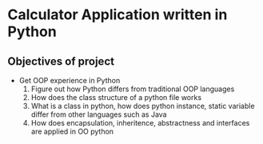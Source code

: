# Calculator Application written in Python

## Objectives of project
- Get OOP experience in Python
  1. Figure out how Python differs from traditional OOP languages
  2. How does the class structure of a python file works
  3. What is a class in python, how does python instance, static variable differ from other languages such as Java
  4. How does encapsulation, inheritence, abstractness and interfaces are applied in OO python


